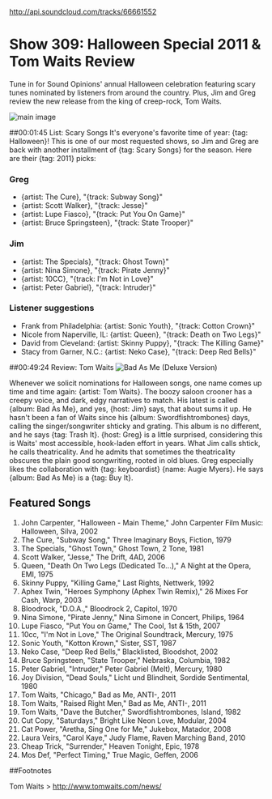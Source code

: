 

http://api.soundcloud.com/tracks/66661552

# Show 309: Halloween Special 2011 & Tom Waits Review
Tune in for Sound Opinions' annual Halloween celebration featuring scary tunes nominated by listeners from around the country. Plus, Jim and Greg review the new release from the king of creep-rock, Tom Waits.

![main image](http://static.soundopinions.org/images/2011/halloween.jpg)

##00:01:45 List: Scary Songs 
It's everyone's favorite time of year: {tag: Halloween}! This is one of our most requested shows, so Jim and Greg are back with another installment of {tag: Scary Songs} for the season. Here are their {tag: 2011} picks:

### Greg
- {artist: The Cure}, "{track: Subway Song}"
- {artist: Scott Walker}, "{track: Jesse}"
- {artist: Lupe Fiasco}, "{track: Put You On Game}"
- {artist: Bruce Springsteen}, "{track: State Trooper}"

### Jim
- {artist: The Specials}, "{track: Ghost Town}"
- {artist: Nina Simone}, "{track: Pirate Jenny}"
- {artist: 10CC}, "{track: I'm Not in Love}"
- {artist: Peter Gabriel}, "{track: Intruder}"

###  Listener suggestions
- Frank from Philadelphia: {artist: Sonic Youth}, "{track: Cotton Crown}"
- Nicole from Naperville, IL: {artist: Queen}, "{track: Death on Two Legs}"
- David from Cleveland: {artist: Skinny Puppy}, "{track: The Killing Game}" 
- Stacy from Garner, N.C.: {artist: Neko Case}, "{track: Deep Red Bells}"

##00:49:24 Review: Tom Waits
![Bad As Me (Deluxe Version)](http://is3.mzstatic.com/image/thumb/Music/v4/bb/a8/a2/bba8a20c-7431-0d7c-48e4-922c65b8b889/source/600x600bb.jpg "83964/458227332")

Whenever we solicit nominations for Halloween songs, one name comes up time and time again: {artist: Tom Waits}. The boozy saloon crooner has a creepy voice, and dark, edgy narratives to match. His latest is called {album: Bad As Me}, and yes, {host: Jim} says, that about sums it up. He hasn't been a fan of Waits since his {album: Swordfishtrombones} days, calling the singer/songwriter shticky and grating. This album is no different, and he says {tag: Trash It}. {host: Greg} is a little surprised, considering this is Waits' most accessible, hook-laden effort in years. What Jim calls shtick, he calls theatricality. And he admits that sometimes the theatricality obscures the plain good songwriting, rooted in old blues. Greg especially likes the collaboration with {tag: keyboardist} {name: Augie Myers}. He says {album: Bad As Me} is a {tag: Buy It}.


## Featured Songs
1. John Carpenter, "Halloween - Main Theme," John Carpenter Film Music: Halloween, Silva, 2002
2. The Cure, "Subway Song," Three Imaginary Boys, Fiction, 1979
3. The Specials, "Ghost Town," Ghost Town, 2 Tone, 1981
4. Scott Walker, "Jesse," The Drift, 4AD, 2006
5. Queen, "Death On Two Legs (Dedicated To...)," A Night at the Opera, EMI, 1975
6. Skinny Puppy, "Killing Game," Last Rights, Nettwerk, 1992
7. Aphex Twin, "Heroes Symphony (Aphex Twin Remix)," 26 Mixes For Cash, Warp, 2003
8. Bloodrock, "D.O.A.," Bloodrock 2, Capitol, 1970
9. Nina Simone, "Pirate Jenny," Nina Simone in Concert, Philips, 1964
10. Lupe Fiasco, "Put You on Game," The Cool, 1st & 15th, 2007
11. 10cc, "I'm Not in Love," The Original Soundtrack, Mercury, 1975
12. Sonic Youth, "Kotton Krown," Sister, SST, 1987
13. Neko Case, "Deep Red Bells," Blacklisted, Bloodshot, 2002
14. Bruce Springsteen, "State Trooper," Nebraska, Columbia, 1982
15. Peter Gabriel, "Intruder," Peter Gabriel (Melt), Mercury, 1980
16. Joy Division, "Dead Souls," Licht und Blindheit, Sordide Sentimental, 1980
17. Tom Waits, "Chicago," Bad as Me, ANTI-, 2011
18. Tom Waits, "Raised Right Men," Bad as Me, ANTI-, 2011
19. Tom Waits, "Dave the Butcher," Swordfishtrombones, Island, 1982
20. Cut Copy, "Saturdays," Bright Like Neon Love, Modular, 2004
21. Cat Power, "Aretha, Sing One for Me," Jukebox, Matador, 2008
22. Laura Veirs, "Carol Kaye," Judy Flame, Raven Marching Band, 2010
23. Cheap Trick, "Surrender," Heaven Tonight, Epic, 1978
24. Mos Def, "Perfect Timing," True Magic, Geffen, 2006

##Footnotes

Tom Waits > http://www.tomwaits.com/news/